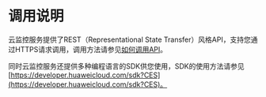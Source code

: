 # 调用说明<a name="ZH-CN_TOPIC_0171226381"></a>

云监控服务提供了REST（Representational State Transfer）风格API，支持您通过HTTPS请求调用，调用方法请参见[如何调用API](如何调用API.md)。

同时云监控服务还提供多种编程语言的SDK供您使用，SDK的使用方法请参见[https://developer.huaweicloud.com/sdk?CES](https://developer.huaweicloud.com/sdk?CES)。

